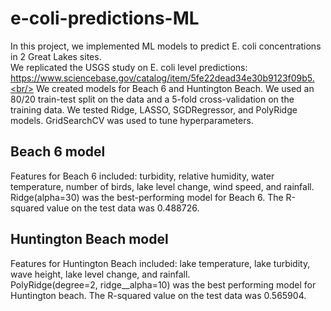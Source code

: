 # e-coli-predictions-ML

In this project, we implemented ML models to predict E. coli concentrations in 2 Great Lakes sites.<br/>
We replicated the USGS study on E. coli level predictions: https://www.sciencebase.gov/catalog/item/5fe22dead34e30b9123f09b5.<br/>
We created models for Beach 6 and Huntington Beach. We used an 80/20 train-test split on the data and a 5-fold cross-validation on the training data. We tested Ridge, LASSO, SGDRegressor, and PolyRidge models. GridSearchCV was used to tune hyperparameters.

## Beach 6 model
Features for Beach 6 included: turbidity, relative humidity, water temperature, number of birds, lake level change, wind speed, and rainfall.<br/>
Ridge(alpha=30) was the best-performing model for Beach 6. The R-squared value on the test data was 0.488726.

## Huntington Beach model
Features for Huntington Beach included: lake temperature, lake turbidity, wave height, lake level change, and rainfall.<br/>
PolyRidge(degree=2, ridge__alpha=10) was the best performing model for Huntington beach. The R-squared value on the test data was 0.565904.
